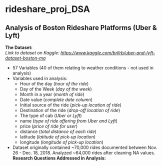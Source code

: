 # rideshare_proj_DSA
## Analysis of Boston Rideshare Platforms (Uber & Lyft)
**The Dataset:**  
_Link to dataset on Kaggle: https://www.kaggle.com/brllrb/uber-and-lyft-dataset-boston-ma_  
- 57 Variables (40 of them relating to weather conditions - not used in analysis)  
- Variables used in analysis:  
	- Hour of the day (_hour of the ride_)  
	- Day of the Week (_day of the week_)  
	- Month in a year (_month of ride_)  
	- Date value (_complete date column_)  
	- Initial source of the ride (_pick-up location of ride_)  
	- Destination of the ride (_drop-off location of ride_)  
	- The type of cab (_Uber or  Lyft_)  
	- name (_type of ride offering from Uber and Lyft_)  
	- price (_price of ride for user_)  
	- distance (_total distance of each ride_)  
	- latitude (_latitude of pick-up location_)  
	- longitude (_longitude of pick-up location_)  
- Dataset originally contained ~70,000 rides documented between Nov. 26 - Dec. 18, 2018. Analyzed ~64,000 rides after cleaning NA values.  
**Research Questions Addressed in Analysis:**  

